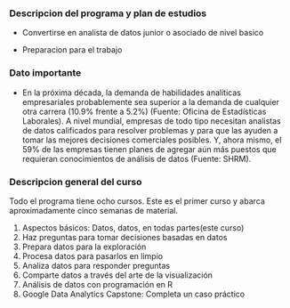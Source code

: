### Descripcion del programa y plan de estudios 

* Convertirse en analista de datos junior o asociado de nivel basico

* Preparacion para el trabajo

### Dato importante 

* En la próxima década, la demanda de habilidades analíticas empresariales probablemente sea superior a la demanda de cualquier otra carrera (10.9% frente a 5.2%) (Fuente: Oficina de Estadísticas Laborales). A nivel mundial, empresas de todo tipo necesitan analistas de datos calificados para resolver problemas y para que las ayuden a tomar las mejores decisiones comerciales posibles. Y, ahora mismo, el 59% de las empresas tienen planes de agregar aún más puestos que requieran conocimientos de análisis de datos (Fuente: SHRM).

### Descripcion general del curso

Todo el programa tiene ocho cursos. Este es el primer curso y abarca aproximadamente cinco semanas de material.

1. Aspectos básicos: Datos, datos, en todas partes(este curso)
2. Haz preguntas para tomar decisiones basadas en datos
3. Prepara datos para la exploración
4. Procesa datos para pasarlos en limpio
5. Analiza datos para responder preguntas
6. Comparte datos a través del arte de la visualización
7. Análisis de datos con programación en R
8. Google Data Analytics Capstone: Completa un caso práctico
